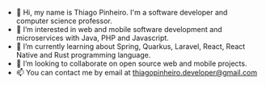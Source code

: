 - 👋 Hi, my name is Thiago Pinheiro. I'm a software developer and computer science professor.
- 👀 I’m interested in web and mobile software development and microservices with Java, PHP and Javascript.
- 🌱 I’m currently learning about Spring, Quarkus, Laravel, React, React Native and Rust programming language.
- 💞️ I’m looking to collaborate on open source web and mobile projects.
- 📫 You can contact me by email at thiagopinheiro.developer@gmail.com

<!---
thiagopidev/thiagopidev is a ✨ special ✨ repository because its `README.md` (this file) appears on your GitHub profile.
You can click the Preview link to take a look at your changes.
--->
